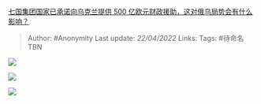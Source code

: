 [七国集团国家已承诺向乌克兰提供 500 亿欧元财政援助，这对俄乌局势会有什么影响？](https://www.zhihu.com/question/529096180/answer/2451104699)

> Author: #Anonymity 
Last update: *22/04/2022* 
Links: 
Tags: #待命名TBN 

![](https://pic3.zhimg.com/50/v2-244b217b158058347218c1e9dffd824e_720w.jpg?source=1940ef5c)

  

![](https://pic1.zhimg.com/50/v2-4ca3ada5d8645a5ce0263d1c005a7df9_720w.jpg?source=1940ef5c)

  

![](https://pic3.zhimg.com/50/v2-1ed2f07996f409d6e20515063a2bc5c5_720w.jpg?source=1940ef5c)